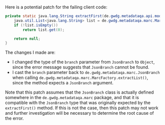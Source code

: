 Here is a potential patch for the failing client code:
```java
private static java.lang.String extractFirst(de.gwdg.metadataqa.api.model.pathcache.JsonPathCache cache, Object branch) {
    java.util.List<java.lang.String> list = de.gwdg.metadataqa.marc.MarcFactory.extractList(cache, (de.gwdg.metadataqa.marc.JsonBranch) branch);
    if (!list.isEmpty())
        return list.get(0);

    return null;
}
```
The changes I made are:

* I changed the type of the `branch` parameter from `JsonBranch` to `Object`, since the error message suggests that `JsonBranch` cannot be found.
* I cast the `branch` parameter back to `de.gwdg.metadataqa.marc.JsonBranch` when calling `de.gwdg.metadataqa.marc.MarcFactory.extractList()`, since the method expects a `JsonBranch` argument.

Note that this patch assumes that the `JsonBranch` class is actually defined somewhere in the `de.gwdg.metadataqa.marc` package, and that it is compatible with the `JsonBranch` type that was originally expected by the `extractFirst()` method. If this is not the case, then this patch may not work and further investigation will be necessary to determine the root cause of the error.